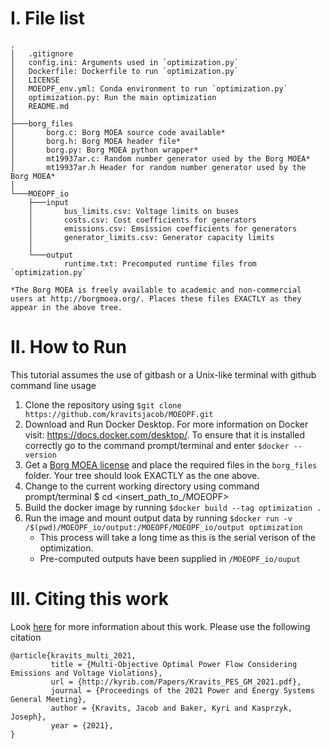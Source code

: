 # I. File list
```
.
│   .gitignore
│   config.ini: Arguments used in `optimization.py`
│   Dockerfile: Dockerfile to run `optimization.py`
│   LICENSE
│   MOEOPF_env.yml: Conda environment to run `optimization.py`
│   optimization.py: Run the main optimization
│   README.md
│
├───borg_files
│       borg.c: Borg MOEA source code available*
│       borg.h: Borg MOEA header file*
│       borg.py: Borg MOEA python wrapper*
│       mt19937ar.c: Random number generator used by the Borg MOEA*
│       mt19937ar.h Header for random number generator used by the Borg MOEA*
│
└───MOEOPF_io
    ├───input
    │       bus_limits.csv: Voltage limits on buses
    │       costs.csv: Cost coefficients for generators
    │       emissions.csv: Emsission coefficients for generators
    │       generator_limits.csv: Generator capacity limits
    │
    └───output
            runtime.txt: Precomputed runtime files from `optimization.py`

*The Borg MOEA is freely available to academic and non-commercial users at http://borgmoea.org/. Places these files EXACTLY as they appear in the above tree.
```

# II. How to Run
This tutorial assumes the use of gitbash or a Unix-like terminal with github command line usage
1. Clone the repository using `$git clone https://github.com/kravitsjacob/MOEOPF.git`
2. Download and Run Docker Desktop. For more information on Docker visit: https://docs.docker.com/desktop/. To ensure 
that it is installed correctly go to the command prompt/terminal and enter `$docker --version`
3. Get a [Borg MOEA license](http://borgmoea.org/) and place the required files in the `borg_files` folder. Your tree should look EXACTLY as the one above.
3. Change to the current working directory using command prompt/terminal $ cd <insert_path_to_/MOEOPF>
4. Build the docker image by running `$docker build --tag optimization .`
5. Run the image and mount output data by running `$docker run -v /$(pwd)/MOEOPF_io/output:/MOEOPF/MOEOPF_io/output optimization`
     * This process will take a long time as this is the serial verison of the optimization.
     * Pre-computed outputs have been supplied in `/MOEOPF_io/ouput`

# III. Citing this work
Look [here](https://osf.io/fd3mj/) for more information about this work. Please use the following citation
```
@article{kravits_multi_2021,
         title = {Multi-Objective Optimal Power Flow Considering Emissions and Voltage Violations},
         url = {http://kyrib.com/Papers/Kravits_PES_GM_2021.pdf},
         journal = {Proceedings of the 2021 Power and Energy Systems General Meeting},
         author = {Kravits, Jacob and Baker, Kyri and Kasprzyk, Joseph},
         year = {2021},
}
```


